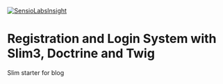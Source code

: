 [![SensioLabsInsight](https://insight.sensiolabs.com/projects/fbe2d2ce-bd35-4e40-8b32-567701182259/mini.png)](https://insight.sensiolabs.com/projects/fbe2d2ce-bd35-4e40-8b32-567701182259)

# Registration and Login System with Slim3, Doctrine and Twig 
Slim starter for blog
